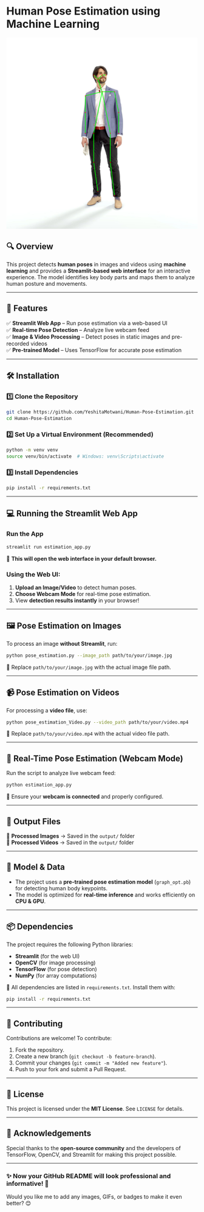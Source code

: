 # **Human Pose Estimation using Machine Learning**  

![Output Image](OutPut-image.png)  

## **🔍 Overview**  
This project detects **human poses** in images and videos using **machine learning** and provides a **Streamlit-based web interface** for an interactive experience. The model identifies key body parts and maps them to analyze human posture and movements.

---

## **🚀 Features**  
✅ **Streamlit Web App** – Run pose estimation via a web-based UI  
✅ **Real-time Pose Detection** – Analyze live webcam feed  
✅ **Image & Video Processing** – Detect poses in static images and pre-recorded videos  
✅ **Pre-trained Model** – Uses TensorFlow for accurate pose estimation  

---

## **🛠️ Installation**  

### **1️⃣ Clone the Repository**  
```bash
git clone https://github.com/YeshitaMotwani/Human-Pose-Estimation.git
cd Human-Pose-Estimation
```

### **2️⃣ Set Up a Virtual Environment (Recommended)**
```bash
python -m venv venv
source venv/bin/activate  # Windows: venv\Scripts\activate
```

### **3️⃣ Install Dependencies**  
```bash
pip install -r requirements.txt
```

---

## **💻 Running the Streamlit Web App**  

### **Run the App**
```bash
streamlit run estimation_app.py
```
📌 **This will open the web interface in your default browser.**  

### **Using the Web UI:**  
1. **Upload an Image/Video** to detect human poses.  
2. **Choose Webcam Mode** for real-time pose estimation.  
3. View **detection results instantly** in your browser!  

---

## **🖼️ Pose Estimation on Images**  
To process an image **without Streamlit**, run:  
```bash
python pose_estimation.py --image_path path/to/your/image.jpg
```
📌 Replace `path/to/your/image.jpg` with the actual image file path.  

---

## **📹 Pose Estimation on Videos**  
For processing a **video file**, use:  
```bash
python pose_estimation_Video.py --video_path path/to/your/video.mp4
```
📌 Replace `path/to/your/video.mp4` with the actual video file path.  

---

## **📡 Real-Time Pose Estimation (Webcam Mode)**  
Run the script to analyze live webcam feed:  
```bash
python estimation_app.py
```
📌 Ensure your **webcam is connected** and properly configured.  

---

## **📂 Output Files**  
🔹 **Processed Images** → Saved in the `output/` folder  
🔹 **Processed Videos** → Saved in the `output/` folder  

---

## **📜 Model & Data**  
- The project uses a **pre-trained pose estimation model** (`graph_opt.pb`) for detecting human body keypoints.  
- The model is optimized for **real-time inference** and works efficiently on **CPU & GPU**.  

---

## **📦 Dependencies**  
The project requires the following Python libraries:  
- **Streamlit** (for the web UI)  
- **OpenCV** (for image processing)  
- **TensorFlow** (for pose detection)  
- **NumPy** (for array computations)  

📌 All dependencies are listed in `requirements.txt`. Install them with:  
```bash
pip install -r requirements.txt
```

---

## **🤝 Contributing**  
Contributions are welcome! To contribute:  
1. Fork the repository.  
2. Create a new branch (`git checkout -b feature-branch`).  
3. Commit your changes (`git commit -m "Added new feature"`).  
4. Push to your fork and submit a Pull Request.  

---

## **📜 License**  
This project is licensed under the **MIT License**. See `LICENSE` for details.  

---

## **🙌 Acknowledgements**  
Special thanks to the **open-source community** and the developers of TensorFlow, OpenCV, and Streamlit for making this project possible.  

---

### **✨ Now your GitHub README will look professional and informative!** 🚀  
Would you like me to add any images, GIFs, or badges to make it even better? 😊
